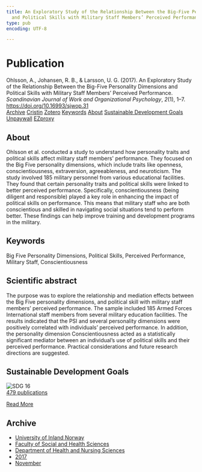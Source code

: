 ```yaml
---
title: An Exploratory Study of the Relationship Between the Big-Five Personality Dimensions
  and Political Skills with Military Staff Members’ Perceived Performance
type: pub
encoding: UTF-8

---
```

<h1>Publication</h1>
<article id="csl-bib-container-59PBLFGN" class="csl-bib-container">
  <div class="csl-bib-body"> <div class="csl-entry">Ohlsson, A., Johansen, R. B., &#38; Larsson, U. G. (2017). An Exploratory Study of the Relationship Between the Big-Five Personality Dimensions and Political Skills with Military Staff Members’ Perceived Performance. <i>Scandinavian Journal of Work and Organizational Psychology</i>, <i>2</i>(1), 1–7. <a href="https://doi.org/10.16993/sjwop.31">https://doi.org/10.16993/sjwop.31</a></div> </div>
  <div class="csl-bib-buttons">
    <a href="#taxonomy-article-59PBLFGN" alt="archive" class="csl-bib-button">Archive</a>
    <a href="https://app.cristin.no/results/show.jsf?id=1516084" alt="Cristin" class="csl-bib-button">Cristin</a>
    <a href="http://zotero.org/groups/5881554/items/59PBLFGN" alt="Zotero" class="csl-bib-button">Zotero</a>
    <a href="#keywords-article-59PBLFGN" alt="keywords" class="csl-bib-button">Keywords</a>
    <a href="#about-article-59PBLFGN" alt="about_pub" class="csl-bib-button">About</a>
    <a href="#sdg-article-59PBLFGN" alt="sdg" class="csl-bib-button">Sustainable Development Goals</a>
    <a href="http://www.sjwop.com/articles/10.16993/sjwop.31/galley/31/download/" alt="Unpaywall" class="csl-bib-button">Unpaywall</a>
    <a href="http://www.sjwop.com/articles/10.16993/sjwop.31/galley/31/download/" alt="EZproxy" class="csl-bib-button">EZproxy</a>
  </div>
  <div id="csl-bib-meta-container-59PBLFGN"></div>
</article>
<div id="csl-bib-meta-59PBLFGN" class="csl-bib-meta">
  <article id="about-article-59PBLFGN" class="about_pub-article">
    <h1>About</h1>
    Ohlsson et al. conducted a study to understand how personality traits and political skills affect military staff members' performance. They focused on the Big Five personality dimensions, which include traits like openness, conscientiousness, extraversion, agreeableness, and neuroticism. The study involved 185 military personnel from various educational facilities. They found that certain personality traits and political skills were linked to better perceived performance. Specifically, conscientiousness (being diligent and responsible) played a key role in enhancing the impact of political skills on performance. This means that military staff who are both conscientious and skilled in navigating social situations tend to perform better. These findings can help improve training and development programs in the military.
  </article>
  <article id="keywords-article-59PBLFGN" class="keywords-article">
    <h1>Keywords</h1>
    Big Five Personality Dimensions, Political Skills, Perceived Performance, Military Staff, Conscientiousness
  </article>
  <article id="abstract-article-59PBLFGN" class="abstract-article">
    <h1>Scientific abstract</h1>
    The purpose was to explore the relationship and mediation effects between the Big Five personality dimensions, and political skill with military staff members’ perceived performance. The sample included 185 Armed Forces International staff members from several military education facilities. The results indicated that the PSI and several personality dimensions were positively correlated with individuals’ perceived performance. In addition, the personality dimension Conscientiousness acted as a statistically significant mediator between an individual’s use of political skills and their perceived performance. Practical considerations and future research directions are suggested.
  </article>
  <article id="sdg-article-59PBLFGN" class="sdg-article">
    <h1>Sustainable Development Goals</h1>
    <div class="sdg-container"><div id="sdg16" class="sdg">
        <img src="{{< params subfolder >}}images/sdg/sdg16_en.png" class="image" alt="SDG 16">
        <div class="sdg-overlay">
          <a href="{{< params subfolder >}}en/archive/?sdg=16#archive" class="sdg-publication-count"><span>479</span> publications</a>
          <p><a href="https://sdgs.un.org/goals/goal16" class="sdg-read-more">Read More</a></p>
        </div>
      </div></div>
  </article>
  <article id="taxonomy-article-59PBLFGN" class="taxonomy-article">
    <h1>Archive</h1>
    <ul>
      <li><a href="{{< params subfolder >}}en/archive/?key=3DCRN523">University of Inland Norway</a></li>
      <li><a href="{{< params subfolder >}}en/archive/?key=IDKFS3MX">Faculty of Social and Health Sciences</a></li>
      <li><a href="{{< params subfolder >}}en/archive/?key=GTV4ECMZ">Department of Health and Nursing Sciences</a></li>
      <li><a href="{{< params subfolder >}}en/archive/?key=QV2QKSDS">2017</a></li>
      <li><a href="{{< params subfolder >}}en/archive/?key=76Z26YNP">November</a></li>
    </ul>
  </article>
</div>
